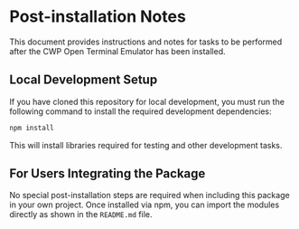 # Post-installation Notes

This document provides instructions and notes for tasks to be performed after the CWP Open Terminal Emulator has been installed.

## Local Development Setup

If you have cloned this repository for local development, you must run the following command to install the required development dependencies:

```bash
npm install
```

This will install libraries required for testing and other development tasks.

## For Users Integrating the Package

No special post-installation steps are required when including this package in your own project. Once installed via npm, you can import the modules directly as shown in the `README.md` file.
